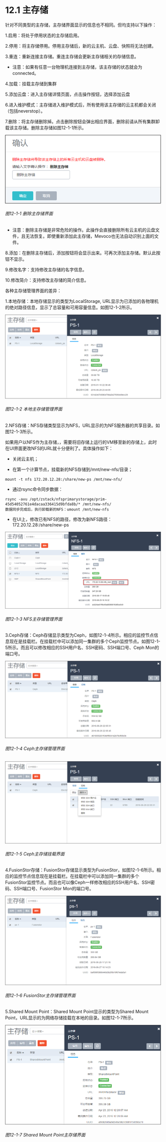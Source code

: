 # 12.1 主存储

针对不同类型的主存储，主存储界面显示的信息也不相同。但均支持以下操作：

1.启用：将处于停用状态的主存储启用。

2.停用：将主存储停用。停用主存储后，新的云主机、云盘、快照将无法创建。

3.重连：重新连接主存储。重连主存储会更新主存储相关的存储信息。

* 注意：如果有任意一台物理机连接到主存储，该主存储的状态就会为connected。

4.加载：挂载主存储到集群

5.添加云盘：进入主存储详情页面，点击操作按钮，选择添加云盘

6.进入维护模式：主存储进入维护模式后，所有使用该主存储的云主机都会关闭（包括neverstop）。

7.删除：将主存储删除掉。点击删除按钮会弹出相应界面，删除前请从所有集群卸载该主存储。删除主存储如图12-1-1所示。

![png](../images/12-1-1.png "图12-1-1 删除主存储界面")
###### 图12-1-1 删除主存储界面

* 注意：删除主存储是非常危险的操作。此操作会直接删除所有云主机的云盘文件，且无法恢复。即使重新添加此主存储，Mevoco也无法自动识别上面的文件。

8.添加：在删除主存储后，添加按钮将会显示出来。可再次添加主存储。默认此按钮不显示。

9.修改名字：支持修改主存储的名字信息。

10.修改简介：支持修改主存储的简介信息。

各种主存储管理界面的差异：

1.本地存储：本地存储显示的类型为LocalStorage, URL显示为已添加的各物理机的绝对路径信息，显示了总容量和可用容量信息。如图12-1-2所示。

![png](../images/12-1-2.png "图12-1-2 本地主存储管理界面")
###### 图12-1-2 本地主存储管理界面

2.NFS存储：NFS存储类型显示为NFS，URL显示的为NFS服务器的共享目录。如图12-1-3所示。

如果用户以NFS作为主存储，，需要将旧存储上运行的VM移至新的存储上，此时在UI界面更改NFS的URL就十分便利了。具体操作如下：
* 关闭云主机；


* 在第一个计算节点，挂载新的NFS存储到/mnt/new-nfs/目录；

```
mount -t nfs 172.20.12.28:/share/new-ps /mnt/new-nfs/

```
* 通过rsync命令同步数据：

```
rsync -avu /opt/zstack/nfsprimarystorage/prim-
45d54052761e4dacaa336415d9bfda8b/* /mnt/new-nfs/
数据同步完成后，执行卸载新的NFS：umount /mnt/new-nfs
```

* 在UI上，修改已有NFS的路径，修改为新NFS路径：172.20.12.28:/share/new-ps


![png](../images/12-1-3.png "图12-1-3 NFS主存储管理界面")
###### 图12-1-3 NFS主存储管理界面

3.Ceph存储：Ceph存储显示类型为Ceph，如图12-1-4所示。相应的监控节点信息现在是挂载栏。在挂载栏中可以添加同一集群的多个Ceph监控节点。如图12-1-5所示。而且可以修改相应的SSH用户名、SSH密码、SSH端口号、Ceph Mon的端口号。

![png](../images/12-1-4.png "图12-1-4 Ceph主存储管理界面")
###### 图12-1-4 Ceph主存储管理界面

![png](../images/12-1-5.png "图12-1-5 Ceph主存储挂载界面")
###### 图12-1-5 Ceph主存储挂载界面

4.FusionStor存储：FusionStor存储显示类型为FusionStor，如图12-1-6所示。相应的监控节点信息现在是挂载栏。在挂载栏中可以添加同一集群的多个FusionStor监控节点。而且也可以像Ceph一样修改相应的SSH用户名、SSH密码、SSH端口号、FusionStor Mon的端口号。

![png](../images/12-1-6.png "图12-1-6 FusionStor主存储管理界面")
###### 图12-1-6 FusionStor主存储管理界面

5.Shared Mount Point：Shared Mount Point显示的类型为Shared Mount Point，URL显示的为网络存储挂载在本地的目录。如图12-1-7所示。

![png](../images/12-1-7.png "图12-1-7 Shared Mount Point主存储界面")
###### 图12-1-7 Shared Mount Point主存储界面

